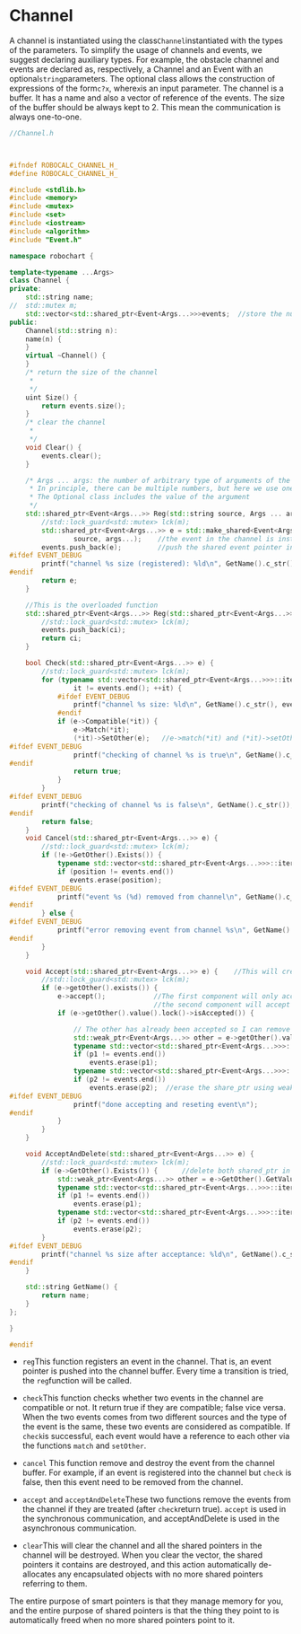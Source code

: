 # Channel

A channel is instantiated using the class`Channel`instantiated with the types of the parameters. To simplify the usage of channels and events, we suggest declaring auxiliary types. For example, the obstacle channel and events are declared as, respectively, a Channel and an Event with an optional`string`parameters. The optional class allows the construction of expressions of the form`c?x`, where`x`is an input parameter. The channel is a buffer. It has a name and also a vector of reference of the events. The size of the buffer should be always kept to 2. This mean the communication is always one-to-one.

```cpp
//Channel.h



#ifndef ROBOCALC_CHANNEL_H_
#define ROBOCALC_CHANNEL_H_

#include <stdlib.h>
#include <memory>
#include <mutex>
#include <set>
#include <iostream>
#include <algorithm>
#include "Event.h"

namespace robochart {

template<typename ...Args>
class Channel {
private:
	std::string name;
//	std::mutex m;
	std::vector<std::shared_ptr<Event<Args...>>>events;  //store the number of shared event pointer in the channel
public:
	Channel(std::string n):
	name(n) {
	}
	virtual ~Channel() {
	}
	/* return the size of the channel
	 *
	 */
	uint Size() {
		return events.size();
	}
	/* clear the channel
	 *
	 */
	void Clear() {
		events.clear();
	}

	/* Args ... args: the number of arbitrary type of arguments of the event;
	 * In principle, there can be multiple numbers, but here we use one, which is Optional.
	 * The Optional class includes the value of the argument
	 */
	std::shared_ptr<Event<Args...>> Reg(std::string source, Args ... args) {
		//std::lock_guard<std::mutex> lck(m);
		std::shared_ptr<Event<Args...>> e = std::make_shared<Event<Args...>>(name,
				source, args...);    //the event in the channel is instantiated here: call Event constructor
		events.push_back(e);         //push the shared event pointer into the channel
#ifdef EVENT_DEBUG
		printf("channel %s size (registered): %ld\n", GetName().c_str(), events.size());
#endif
		return e;
	}

	//This is the overloaded function
	std::shared_ptr<Event<Args...>> Reg(std::shared_ptr<Event<Args...>> ci) {
		//std::lock_guard<std::mutex> lck(m);
		events.push_back(ci);
		return ci;
	}

	bool Check(std::shared_ptr<Event<Args...>> e) {
		//std::lock_guard<std::mutex> lck(m);
		for (typename std::vector<std::shared_ptr<Event<Args...>>>::iterator it = events.begin();
				it != events.end(); ++it) {
			#ifdef EVENT_DEBUG
				printf("channel %s size: %ld\n", GetName().c_str(), events.size());
			#endif
			if (e->Compatible(*it)) {
				e->Match(*it);
				(*it)->SetOther(e);   //e->match(*it) and (*it)->setOther(e) will make sure the matched events will have a reference to each other
#ifdef EVENT_DEBUG
				printf("checking of channel %s is true\n", GetName().c_str());
#endif
				return true;
			}
		}
#ifdef EVENT_DEBUG
		printf("checking of channel %s is false\n", GetName().c_str());
#endif
		return false;
	}
	void Cancel(std::shared_ptr<Event<Args...>> e) {
		//std::lock_guard<std::mutex> lck(m);
		if (!e->GetOther().Exists()) {
			typename std::vector<std::shared_ptr<Event<Args...>>>::iterator position = std::find(events.begin(), events.end(), e);
			if (position != events.end())
			   events.erase(position);
#ifdef EVENT_DEBUG
			printf("event %s (%d) removed from channel\n", GetName().c_str(), e != nullptr);
#endif
		} else {
#ifdef EVENT_DEBUG
			printf("error removing event from channel %s\n", GetName().c_str());
#endif
		}
	}

	void Accept(std::shared_ptr<Event<Args...>> e) {    //This will create a temp new shared pointer which will be out of scope when the function terminates
		//std::lock_guard<std::mutex> lck(m);
		if (e->getOther().exists()) {
			e->accept();            //The first component will only accept the event (but not delete the event in the channel), because e->getOther().value().lock()->isAccepted() is false;
									//the second component will accept the event as well; but it will also delete both events in the channel, because e->getOther().value().lock()->isAccepted() becomes true.
			if (e->getOther().value().lock()->isAccepted()) {

				// The other has already been accepted so I can remove and reset both
				std::weak_ptr<Event<Args...>> other = e->getOther().value();
				typename std::vector<std::shared_ptr<Event<Args...>>>::iterator p1 = std::find(events.begin(), events.end(), e);
				if (p1 != events.end())
					events.erase(p1);
				typename std::vector<std::shared_ptr<Event<Args...>>>::iterator p2 = std::find(events.begin(), events.end(), other.lock());
			    if (p2 != events.end())
					events.erase(p2);  //erase the share_ptr using weak_ptr.lock; the weak_ptr will expire when it is out of the if scope; in this case, both the shared_point are deleted in the channel
#ifdef EVENT_DEBUG
				printf("done accepting and reseting event\n");
#endif
			}
		}
	}

	void AcceptAndDelete(std::shared_ptr<Event<Args...>> e) {
		//std::lock_guard<std::mutex> lck(m);
		if (e->GetOther().Exists()) {      //delete both shared_ptr in the channel; if check() returns true; e->getOther().exists() will return true
			std::weak_ptr<Event<Args...>> other = e->GetOther().GetValue();
			typename std::vector<std::shared_ptr<Event<Args...>>>::iterator p1 = std::find(events.begin(), events.end(), e);
			if (p1 != events.end())
				events.erase(p1);
			typename std::vector<std::shared_ptr<Event<Args...>>>::iterator p2 = std::find(events.begin(), events.end(), other.lock());
			if (p2 != events.end())
				events.erase(p2);
		}
#ifdef EVENT_DEBUG
		printf("channel %s size after acceptance: %ld\n", GetName().c_str(), events.size());
#endif
	}

	std::string GetName() {
		return name;
	}
};

}

#endif


```

* `reg`This function registers an event in the channel. That is, an event pointer is pushed into the channel buffer. Every time a transition is tried, the `reg`function will be called. 
* `check`This function checks whether two events in the channel are compatible or not. It return true if they are compatible; false vice versa. When the two events comes from two different sources and the type of the event is the same, these two events are considered as compatible. If `check`is successful, each event would have a reference to each other via the functions `match` and `setOther`.

* `cancel` This function remove and destroy the event from the channel buffer. For example, if an event is registered into the channel but `check` is false, then this event need to be removed from the channel.

* `accept` and `acceptAndDelete`These two functions remove the events from the channel if they are treated \(after `check`return true\). `accept` is used in the synchronous communication, and acceptAndDelete is used in the asynchronous communication.

* `clear`This will clear the channel and all the shared pointers in the channel will be destroyed. When you clear the vector, the shared pointers it contains are destroyed, and this action automatically de-allocates any encapsulated objects with no more shared pointers referring to them.

The entire purpose of smart pointers is that they manage memory for you, and the entire purpose of shared pointers is that the thing they point to is automatically freed when no more shared pointers point to it.

